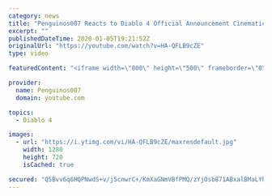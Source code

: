 ```yaml
---
category: news
title: "Penguinos007 Reacts to Diablo 4 Official Announcement Cinematic Trailer (Blizzcon 2019)"
excerpt: ""
publishedDateTime: 2020-01-05T19:21:52Z
originalUrl: "https://youtube.com/watch?v=HA-QFLB9cZE"
type: video

featuredContent: "<iframe width=\"800\" height=\"500\" frameborder=\"0\" src=\"https://www.youtube.com/embed/HA-QFLB9cZE\" allow=\"accelerometer; autoplay; encrypted-media; gyroscope; picture-in-picture\" allowfullscreen></iframe>"

provider:
  name: Penguinos007
  domain: youtube.com

topics:
  - Diablo 4

images:
  - url: "https://i.ytimg.com/vi/HA-QFLB9cZE/maxresdefault.jpg"
    width: 1280
    height: 720
    isCached: true

secured: "Q5Bvv6q6HQPNwdS+v/j5cnwrC+/KmXaGNmVBfPMQ/zYjOsb871ABxalBMaLYh0bKc496/NsMMur8ZJUlw+FXROy9sDZBVbklP7obsflj/fsGONYql0XWIsEZwxEBTpd1+BcgiR0mtk4Mr9KoBgE9z9r+YuaDpfvpXE0OiP1aCD6d4qSwXmw9gNdFHkdIQXICt245AH0rkB6WSgomwOCYAsI8sI37Rm8ATyDS3QzxkrvgSHAU4AFWt7PkkuWeTZNXH6Y0Upk1xI9vSgMMcN1KnRY+imeAmuymOzkTP4Eqp5jurKeYjir0JIVSR3fRUhqGTIeeZyV/CsGtcB6qh5PvqG76j2rwgGS4hgapCupZyBssoSIqPVJq1SRAhy4FKHAJxWo2VBsBYYlaKf0xSl43xjmocDBWFBVR7N47vHSUvqglvKNm4ks6e6PBm9LjecIw;Q6cZv1za6N3lLqVWga/cFg=="
---
```


